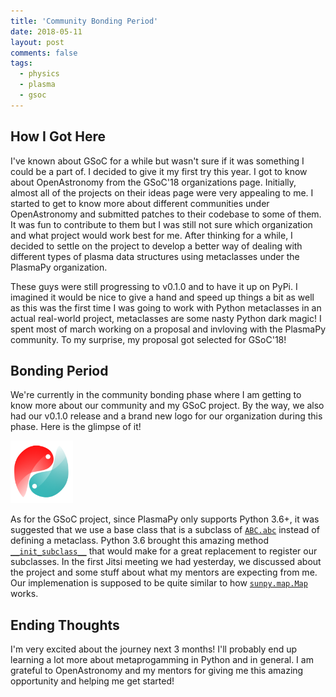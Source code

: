 ```yaml
---
title: 'Community Bonding Period'
date: 2018-05-11
layout: post
comments: false
tags:
  - physics
  - plasma
  - gsoc
---
```


## How I Got Here

I've known about GSoC for a while but wasn't sure if it was something
I could be a part of. I decided to give it my first try this year. I got to know about
OpenAstronomy from the GSoC'18 organizations page. Initially, almost all of the
projects on their ideas page were very appealing to me. I started to get to know more about
different communities under OpenAstronomy and submitted patches to their
codebase to some of them. It was fun to contribute to them but I was still not sure
which organization and what project would work best for me.
After thinking for a while, I decided to settle on the project to develop a better way
of dealing with different types of plasma data structures using metaclasses under the
PlasmaPy organization.

These guys were still progressing to v0.1.0 and to have it up on PyPi. I imagined it
would be nice to give a hand and speed up things a bit as well as this was the
first time I was going to work with Python metaclasses in an actual real-world project,
metaclasses are some nasty Python dark magic! I spent most of march working on a proposal
and invloving with the PlasmaPy community. To my surprise, my proposal got selected for GSoC'18!


## Bonding Period

We're currently in the community bonding phase where I am getting to know more about
our community and my GSoC project. By the way, we also had our v0.1.0 release and
a brand new logo for our organization during this phase. Here is the glimpse of it!

<img src="/public/assets/graphic-circular.png" width="100">

As for the GSoC project, since PlasmaPy only supports Python 3.6+, it was suggested that
we use a base class that is a subclass of
[`ABC.abc`](https://docs.python.org/3/library/abc.html#abc.ABC) instead of defining
a metaclass. Python 3.6 brought this amazing method
[`__init_subclass__`](https://www.python.org/dev/peps/pep-0487/#subclass-registration)
that would make for a great replacement to register our subclasses.
In the first Jitsi meeting we had yesterday, we discussed about the project and
some stuff about what my mentors are expecting from me.
Our implemenation is supposed to be quite similar to how
[`sunpy.map.Map`](http://docs.sunpy.org/en/stable/code_ref/map.html) works.


## Ending Thoughts

I'm very excited about the journey next 3 months! I'll probably end up learning a
lot more about metaprogamming in Python and in general. I am grateful to OpenAstronomy
and my mentors for giving me this amazing opportunity and helping me get started!
